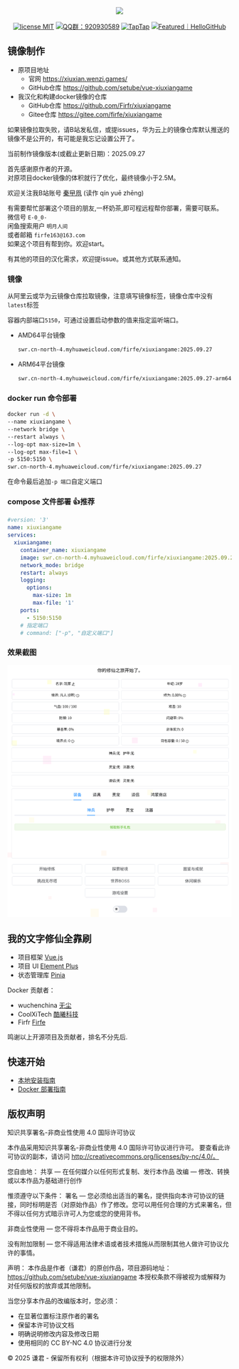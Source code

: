 <p align="center">
    <img src="https://i0.hdslb.com/bfs/article/2954c995c96dd4ece5922282f54ec58b8941412.png" width="400">
</p>
<p align="center">
    <a href="https://opensource.org/licenses/MIT"><img src="https://img.shields.io/badge/license-MIT-blue" alt="license MIT"></a>
    <a href="https://qm.qq.com/q/iifNs5qukg"><img src="https://img.shields.io/badge/QQ%E7%BE%A4-920930589-green" alt="QQ群：920930589"></a>
    <a href="https://www.taptap.cn/app/719622"><img src="https://img.shields.io/badge/TapTap-%E6%88%91%E7%9A%84%E6%96%87%E5%AD%97%E4%BF%AE%E4%BB%99%E5%85%A8%E9%9D%A0%E5%88%B7-18d6e0" alt="TapTap"></a>
    <a href="https://hellogithub.com/repository/e73a691ffcfa4d0e92a05912fe8c0b46"><img src="https://abroad.hellogithub.com/v1/widgets/recommend.svg?rid=e73a691ffcfa4d0e92a05912fe8c0b46&claim_uid=OCYdts5lPczHag4&theme=small" alt="Featured｜HelloGitHub" /></a>
</p>

## 镜像制作

- 原项目地址
  - 官网 https://xiuxian.wenzi.games/
  - GitHub仓库 https://github.com/setube/vue-xiuxiangame
- 我汉化和构建docker镜像的仓库
  - GitHub仓库 https://github.com/Firfr/xiuxiangame
  - Gitee仓库 https://gitee.com/firfe/xiuxiangame

如果镜像拉取失败，请B站发私信，或提issues，华为云上的镜像仓库默认推送的镜像不是公开的，有可能是我忘记设置公开了。

当前制作镜像版本(或截止更新日期)：2025.09.27

首先感谢原作者的开源。  
对原项目docker镜像的体积就行了优化，最终镜像小于2.5M。

欢迎关注我B站账号 [秦曱凧](https://space.bilibili.com/17547201) (读作 qín yuē zhēng)  

有需要帮忙部署这个项目的朋友,一杯奶茶,即可程远程帮你部署，需要可联系。  
微信号 `E-0_0-`  
闲鱼搜索用户 `明月人间`  
或者邮箱 `firfe163@163.com`  
如果这个项目有帮到你。欢迎start。

有其他的项目的汉化需求，欢迎提issue。或其他方式联系通知。

### 镜像

从阿里云或华为云镜像仓库拉取镜像，注意填写镜像标签，镜像仓库中没有`latest`标签

容器内部端口`5150`，可通过设置启动参数的值来指定监听端口。

- AMD64平台镜像
  ```bash
  swr.cn-north-4.myhuaweicloud.com/firfe/xiuxiangame:2025.09.27
  ```
- ARM64平台镜像
  ```bash
  swr.cn-north-4.myhuaweicloud.com/firfe/xiuxiangame:2025.09.27-arm64
  ```

### docker run 命令部署

```bash
docker run -d \
--name xiuxiangame \
--network bridge \
--restart always \
--log-opt max-size=1m \
--log-opt max-file=1 \
-p 5150:5150 \
swr.cn-north-4.myhuaweicloud.com/firfe/xiuxiangame:2025.09.27
```
在命令最后追加`-p 端口`自定义端口

### compose 文件部署 👍推荐

```yaml
#version: '3'
name: xiuxiangame
services:
  xiuxiangame:
    container_name: xiuxiangame
    image: swr.cn-north-4.myhuaweicloud.com/firfe/xiuxiangame:2025.09.27
    network_mode: bridge
    restart: always
    logging:
      options:
        max-size: 1m
        max-file: '1'
    ports:
      - 5150:5150
    # 指定端口
    # command: ["-p", "自定义端口"] 
```

### 效果截图

![游戏页面](图片/游戏页面.png)

## 我的文字修仙全靠刷

- 项目框架 [Vue.js](https://cn.vuejs.org)
- 项目 UI [Element Plus](https://element-plus.org/zh-CN)
- 状态管理库 [Pinia](https://pinia.vuejs.org/zh)

Docker 贡献者：

- wuchenchina [无尘](https://github.com/wuchenchina)
- CoolXiTech [酷曦科技](https://github.com/CoolXiTech)
- Firfr [Firfe](https://github.com/Firfr)

鸣谢以上开源项目及贡献者，排名不分先后.

## 快速开始

- [本地安装指南](https://github.com/setube/vue-xiuxiangame/wiki/%E6%9C%AC%E5%9C%B0%E5%AE%89%E8%A3%85%E6%8C%87%E5%8D%97)
- [Docker 部署指南](https://github.com/setube/vue-xiuxiangame/wiki/Docker%E9%83%A8%E7%BD%B2%E6%8C%87%E5%8D%97)

## 版权声明

知识共享署名-非商业性使用 4.0 国际许可协议

本作品采用知识共享署名-非商业性使用 4.0 国际许可协议进行许可。
要查看此许可协议的副本，请访问 http://creativecommons.org/licenses/by-nc/4.0/。

您自由地：
共享 — 在任何媒介以任何形式复制、发行本作品
改编 — 修改、转换或以本作品为基础进行创作

惟须遵守以下条件：
署名 — 您必须给出适当的署名，提供指向本许可协议的链接，同时标明是否（对原始作品）作了修改。您可以用任何合理的方式来署名，但不得以任何方式暗示许可人为您或您的使用背书。

非商业性使用 — 您不得将本作品用于商业目的。

没有附加限制 — 您不得适用法律术语或者技术措施从而限制其他人做许可协议允许的事情。

声明：
本作品是作者（谦君）的原创作品，项目源码地址：https://github.com/setube/vue-xiuxiangame
本授权条款不得被视为或解释为对任何版权的放弃或其他限制。

当您分享本作品的改编版本时，您必须：

- 在显著位置标注原作者的署名
- 保留本许可协议文档
- 明确说明修改内容及修改日期
- 使用相同的 CC BY-NC 4.0 协议进行分发

© 2025 谦君 - 保留所有权利（根据本许可协议授予的权限除外）
